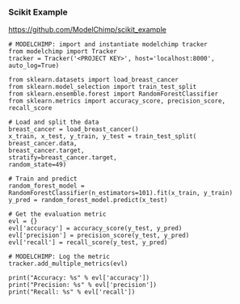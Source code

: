 ### Scikit Example
<a href="https://github.com/ModelChimp/scikit_example">https://github.com/ModelChimp/scikit_example</a>





    # MODELCHIMP: import and instantiate modelchimp tracker
    from modelchimp import Tracker
    tracker = Tracker('<PROJECT KEY>', host='localhost:8000', auto_log=True)

    from sklearn.datasets import load_breast_cancer
    from sklearn.model_selection import train_test_split
    from sklearn.ensemble.forest import RandomForestClassifier
    from sklearn.metrics import accuracy_score, precision_score, recall_score

    # Load and split the data
    breast_cancer = load_breast_cancer()
    x_train, x_test, y_train, y_test = train_test_split(
    breast_cancer.data,
    breast_cancer.target,
    stratify=breast_cancer.target,
    random_state=49)

    # Train and predict
    random_forest_model = RandomForestClassifier(n_estimators=101).fit(x_train, y_train)
    y_pred = random_forest_model.predict(x_test)

    # Get the evaluation metric
    evl = {}
    evl['accuracy'] = accuracy_score(y_test, y_pred)
    evl['precision'] = precision_score(y_test, y_pred)
    evl['recall'] = recall_score(y_test, y_pred)

    # MODELCHIMP: Log the metric
    tracker.add_multiple_metrics(evl)

    print("Accuracy: %s" % evl['accuracy'])
    print("Precision: %s" % evl['precision'])
    print("Recall: %s" % evl['recall'])
